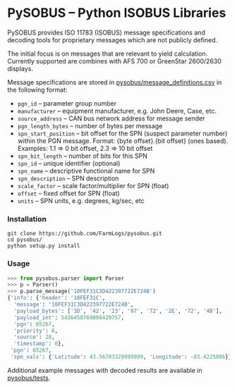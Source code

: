 # PySOBUS – Python ISOBUS Libraries

PySOBUS provides ISO 11783 (ISOBUS) message specifications and decoding tools for proprietary messages which are not publicly defined.

The initial focus is on messages that are relevant to yield calculation.  Currently supported are combines with AFS 700 or GreenStar 2600/2630 displays.

Message specifications are stored in [pysobus/message_definitions.csv](https://github.com/FarmLogs/pysobus/blob/master/pysobus/message_definitions.csv) in the following format:

* `pgn_id` – parameter group number
* `manufacturer` – equipment manufacturer, e.g. John Deere, Case, etc.
* `source_address` – CAN bus network address for message sender
* `pgn_length_bytes` – number of bytes per message
* `spn_start_position` – bit offset for the SPN (suspect parameter number) within the PGN message.  Format: {byte offset}.{bit offset} (ones based).  Examples: 1.1 => 0 bit offset, 2.3 => 10 bit offset
* `spn_bit_length` – number of bits for this SPN
* `spn_id` – unique identifier (optional)
* `spn_name` – descriptive functional name for SPN
* `spn_description` – SPN description
* `scale_factor` – scale factor/multiplier for SPN (float)
* `offset` – fixed offset for SPN (float)
* `units` – SPN units, e.g. degrees, kg/sec, etc

### Installation

```shell
git clone https://github.com/FarmLogs/pysobus.git
cd pysobus/
python setup.py install
```

### Usage

```python
>>> from pysobus.parser import Parser
>>> p = Parser()
>>> p.parse_message('18FEF31C3D422397722E724B')
{'info': {'header': '18FEF31C',
  'message': '18FEF31C3D422397722E724B',
  'payload_bytes': ['3D', '42', '23', '97', '72', '2E', '72', '4B'],
  'payload_int': 5436458769886429757,
  'pgn': 65267,
  'priority': 6,
  'source': 28,
  'timestamp': 0},
 'pgn': 65267,
 'spn_vals': {'Latitude': 43.56703329999999, 'Longitude': -83.4225806}}
```

Additional example messages with decoded results are available in  [pysobus/tests](https://github.com/FarmLogs/pysobus/tree/master/pysobus/tests).
